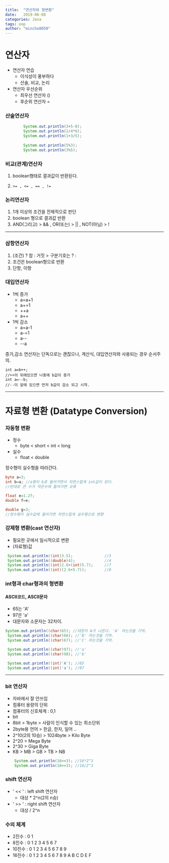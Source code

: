 ```yaml
---
title:  "연산자와 형변환"
date:   2019-06-08
categories: Java
tags: oop
author: "mincho8050"
---
```


# 연산자

- 연산자 연습
  - 이식성이 풍부하다
  - 산술, 비교, 논리
- 연산자 우선순위
  - 최우선 연산자 ()
  - 후순위 연산자 =



### 산술연산자

```java
		System.out.println(3+5-8);
		System.out.println(2/4*6); 
		System.out.println(1+3/5);
		
		System.out.println(5%3); 
		System.out.println(3%5);  
```



### 비교(관계)연산자

1. boolean형태로 결과값이 반환된다.

2. ```
   >= , <= , == , !=
   ```



### 논리연산자

1. 1개 이상의 조건을 전체적으로 판단
2. boolean 형으로 결과값 반환
3. AND(그리고) > && , OR(또는) > || , NOT(아님) > !





------



### 삼항연산자

1. (조건) ? 참 : 거짓    > 구분기호는 ? :
2. 조건은 boolean형으로 반환
3. 단항, 이항



### 대입연산자

- 1씩 증가
  - a=a+1
  - a+=1
  - ++a
  - a++
- 1씩  감소
  - a=a-1
  - a-=1
  - a--
  - --a

증가,감소 연산자는 단독으로는 괜찮으나, 계산식, 대입연산자와 사용되는 경우 순서주의.

```
int a=b++;
//++이 뒤에있으면 나중에 b값이 증가
int a=--b;
//--이 앞에 있으면 먼저 b값이 감소 되고 시작.
```





------



# 자료형 변환 (Datatype Conversion)



### 

### 자동형 변환

- 정수
  - byte < short < int < long
- 실수
  - float < double

정수형이 실수형을 따라간다.

```java
byte a=3;
int b=a; //a형이 b로 들어가면서 자연스럽게 int값이 된다.
//반대로 큰 수가 작은수에 들어가면 오류 

float e=1.2f;
double f=e;

double g=3;
//정수형이 실수값에 들어가면 자연스럽게 실수형으로 변환
```



### 강제형 변환(cast 연산자)

- 필요한 곳에서 일시적으로 변환
- (자료형)값

```java
 System.out.println((int)3.5);				//3
 System.out.println((double)4);				//4
 System.out.println((int)2.6+(int)5.7);		//7
 System.out.println((int)(2.6+5.7));		//8
```



### int형과 char형과의 형변환

#### ASCII코드, ASCII문자

- 65는 'A'  
- 97은 'a'
- 대문자와 소문자는 32차이.

```java
System.out.println((char)65); //대문자 A가 나온다. 'A' 라는것을 기억.
 System.out.println((char)66); //'B' 라는것을 기억.
 System.out.println((char)67); //'C' 라는것을 기억.

 System.out.println((char)97); //'a'
 System.out.println((char)98); //'b'

 System.out.println((int)'A'); //65
 System.out.println((int)'a'); //97
```





------



### bit 연산자

- 자바에서 잘 안쓰임
- 컴퓨터 용량의 단위
- 컴퓨터의 신호체계 : 0,1
- bit
- 8bit > 1byte > 사람이 인식할 수 있는 최소단위
- 2byte용 언어 > 한글, 한자, 일어 ..
- 2^10(2의 10승) > 1024byte > Kilo Byte
- 2^20 > Mega Byte
- 2^30 > Giga Byte
- KB > MB > GB > TB > NB

```java
	System.out.println(16<<3); //16*2^3
	System.out.println(16>>3); //16/2^3
```



### shift 연산자

- ' << ' : left shift 연산자 
  - 대상 * 2^n(2의 n승)
- ' >> ' : right shift 연산자
  - 대상 / 2^n



### 수의 체계

- 2진수 : 0 1
- 8진수 : 0 1 2 3 4 5 6 7 
- 10진수 : 0 1 2 3 4 5 6 7 8 9
- 16진수 : 0 1 2 3 4 5 6 7 8 9 A B C D E F 











